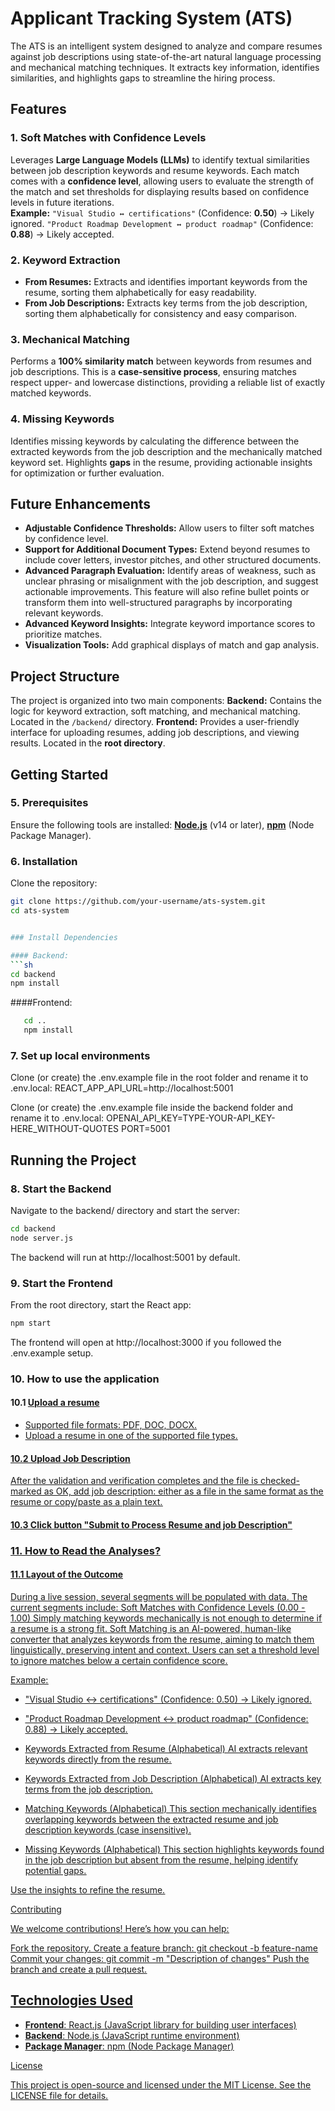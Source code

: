 # Applicant Tracking System (ATS)

The ATS is an intelligent system designed to analyze and compare resumes against job descriptions using state-of-the-art natural language processing and mechanical matching techniques. It extracts key information, identifies similarities, and highlights gaps to streamline the hiring process.  

## Features  

### 1. Soft Matches with Confidence Levels  
Leverages **Large Language Models (LLMs)** to identify textual similarities between job description keywords and resume keywords. Each match comes with a **confidence level**, allowing users to evaluate the strength of the match and set thresholds for displaying results based on confidence levels in future iterations.  
**Example:** `"Visual Studio ↔ certifications"` (Confidence: **0.50**) → Likely ignored. `"Product Roadmap Development ↔ product roadmap"` (Confidence: **0.88**) → Likely accepted.  

### 2. Keyword Extraction  
- **From Resumes:** Extracts and identifies important keywords from the resume, sorting them alphabetically for easy readability.  
- **From Job Descriptions:** Extracts key terms from the job description, sorting them alphabetically for consistency and easy comparison.  

### 3. Mechanical Matching  
Performs a **100% similarity match** between keywords from resumes and job descriptions. This is a **case-sensitive process**, ensuring matches respect upper- and lowercase distinctions, providing a reliable list of exactly matched keywords.  

### 4. Missing Keywords  
Identifies missing keywords by calculating the difference between the extracted keywords from the job description and the mechanically matched keyword set. Highlights **gaps** in the resume, providing actionable insights for optimization or further evaluation.  

## Future Enhancements  
- **Adjustable Confidence Thresholds:** Allow users to filter soft matches by confidence level.  
- **Support for Additional Document Types:** Extend beyond resumes to include cover letters, investor pitches, and other structured documents.  
- **Advanced Paragraph Evaluation:** Identify areas of weakness, such as unclear phrasing or misalignment with the job description, and suggest actionable improvements. This feature will also refine bullet points or transform them into well-structured paragraphs by incorporating relevant keywords.  
- **Advanced Keyword Insights:** Integrate keyword importance scores to prioritize matches.  
- **Visualization Tools:** Add graphical displays of match and gap analysis.  

## Project Structure  
The project is organized into two main components: **Backend:** Contains the logic for keyword extraction, soft matching, and mechanical matching. Located in the `/backend/` directory. **Frontend:** Provides a user-friendly interface for uploading resumes, adding job descriptions, and viewing results. Located in the **root directory**.  

## Getting Started  

### 5. Prerequisites  
Ensure the following tools are installed: **[Node.js](https://nodejs.org/)** (v14 or later), **[npm](https://www.npmjs.com/)** (Node Package Manager).  

### 6. Installation  
Clone the repository:  
```sh
git clone https://github.com/your-username/ats-system.git  
cd ats-system  


### Install Dependencies 

#### Backend:  
```sh
cd backend  
npm install  
```

####Frontend:
```sh
   cd ..
   npm install
```
### 7. Set up local environments
Clone (or create) the .env.example file in the root folder and rename it to .env.local:
REACT_APP_API_URL=http://localhost:5001  

Clone (or create) the .env.example file inside the backend folder and rename it to .env.local:
OPENAI_API_KEY=TYPE-YOUR-API_KEY-HERE_WITHOUT-QUOTES
PORT=5001


## Running the Project

### 8. Start the Backend

Navigate to the backend/ directory and start the server:
```sh
cd backend
node server.js
```

The backend will run at http://localhost:5001 by default.

### 9. Start the Frontend

From the root directory, start the React app:
```sh
npm start
```
The frontend will open at http://localhost:3000 if you followed the .env.example setup.

### 10. How to use the application

#### 10.1 <u>Upload a resume<u>
- Supported file formats: PDF, DOC, DOCX.<br>
- Upload a resume in one of the supported file types.<br>

#### 10.2 <u>Upload Job Description<u>
After the validation and verification completes and the file is checked-marked as OK, 
add job description: either as a file in the same format as the resume or copy/paste as a plain text.

#### 10.3 Click button "Submit to Process Resume and job Description"

### 11. How to Read the Analyses?

#### 11.1 Layout of the Outcome
During a live session, several segments will be populated with data. The current segments include:
Soft Matches with Confidence Levels (0.00 - 1.00)
Simply matching keywords mechanically is not enough to determine if a resume is a strong fit.
Soft Matching is an AI-powered, human-like converter that analyzes keywords from the resume,
aiming to match them linguistically, preserving intent and context.
Users can set a threshold level to ignore matches below a certain confidence score.

Example:
- "Visual Studio ↔ certifications" (Confidence: 0.50) → Likely ignored.
- "Product Roadmap Development ↔ product roadmap" (Confidence: 0.88) → Likely accepted.

- Keywords Extracted from Resume (Alphabetical)
AI extracts relevant keywords directly from the resume.

- Keywords Extracted from Job Description (Alphabetical)
AI extracts key terms from the job description.

- Matching Keywords (Alphabetical)
This section mechanically identifies overlapping keywords between the extracted resume and job description keywords (case insensitive).

- Missing Keywords (Alphabetical)
This section highlights keywords found in the job description but absent from the resume, helping identify potential gaps.

Use the insights to refine the resume.

Contributing

We welcome contributions! Here’s how you can help:

Fork the repository.
Create a feature branch:
   git checkout -b feature-name
Commit your changes:
   git commit -m "Description of changes"
Push the branch and create a pull request.

## Technologies Used

- **Frontend**: [React.js](https://reactjs.org/) (JavaScript library for building user interfaces)
- **Backend**: [Node.js](https://nodejs.org/) (JavaScript runtime environment)
- **Package Manager**: [npm](https://www.npmjs.com/) (Node Package Manager)



License

This project is open-source and licensed under the MIT License. See the LICENSE file for details.
